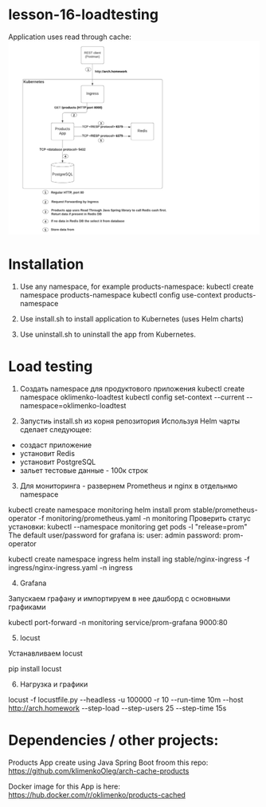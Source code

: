 # lesson-16-loadtesting


Application uses read through cache:
![Architecture](https://github.com/klimenkoOleg/otus-cache-kuber/blob/master/OTUS%20Architect%20Course.png?raw=true)




# Installation

1. Use any namespace, for example products-namespace:
kubectl create namespace products-namespace
kubectl config use-context products-namespace

2. Use install.sh to install application to Kubernetes (uses Helm charts)

3. Use uninstall.sh to uninstall the app from Kubernetes.

# Load testing

1. Создать namespace для продуктового приложения
kubectl create namespace oklimenko-loadtest
kubectl config set-context --current --namespace=oklimenko-loadtest

2. Запустиь install.sh  из корня репозитория
Используя Helm чарты сделает следующее:
* создаст приложение
* установит Redis
* установит PostgreSQL
* зальет тестовые данные - 100к строк

3. Для мониторинга - развернем Prometheus и nginx в отдельнмо namespace

kubectl create namespace monitoring
helm install prom stable/prometheus-operator -f monitoring/prometheus.yaml -n monitoring
Проверить статус установки:
kubectl --namespace monitoring get pods -l "release=prom"
The default user/password for grafana is: user: admin password: prom-operator

kubectl create namespace ingress
helm install ing stable/nginx-ingress -f ingress/nginx-ingress.yaml -n ingress



4. Grafana

Запускаем графану и импортируем в нее дашборд с основными графиками

kubectl port-forward -n monitoring service/prom-grafana 9000:80


5. locust

Устанавливаем locust

pip install locust


6. Нагрузка и графики

locust -f locustfile.py --headless -u 100000 -r 10 --run-time 10m --host http://arch.homework --step-load --step-users 25 --step-time 15s






# Dependencies / other projects:

Products App create using Java Spring Boot froom this repo: https://github.com/klimenkoOleg/arch-cache-products

Docker image for this App is here: https://hub.docker.com/r/oklimenko/products-cached

